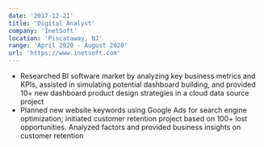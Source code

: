 ```yaml
---
date: '2017-12-21'
title: 'Digital Analyst'
company: 'InetSoft'
location: 'Piscataway, NJ'
range: 'April 2020 - August 2020'
url: 'https://www.inetsoft.com'
---
```


- Researched BI software market by analyzing key business metrics and KPIs, assisted in simulating potential dashboard building, and provided 10+ new dashboard product design strategies in a cloud data source project
- Planned new website keywords using Google Ads for search engine optimization; initiated customer retention project based on 100+ lost opportunities. Analyzed factors and provided business insights on customer retention
